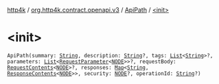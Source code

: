 [http4k](../../index.md) / [org.http4k.contract.openapi.v3](../index.md) / [ApiPath](index.md) / [&lt;init&gt;](./-init-.md)

# &lt;init&gt;

`ApiPath(summary: `[`String`](https://kotlinlang.org/api/latest/jvm/stdlib/kotlin/-string/index.html)`, description: `[`String`](https://kotlinlang.org/api/latest/jvm/stdlib/kotlin/-string/index.html)`?, tags: `[`List`](https://kotlinlang.org/api/latest/jvm/stdlib/kotlin.collections/-list/index.html)`<`[`String`](https://kotlinlang.org/api/latest/jvm/stdlib/kotlin/-string/index.html)`>?, parameters: `[`List`](https://kotlinlang.org/api/latest/jvm/stdlib/kotlin.collections/-list/index.html)`<`[`RequestParameter`](../-request-parameter/index.md)`<`[`NODE`](index.md#NODE)`>>?, requestBody: `[`RequestContents`](../-request-contents/index.md)`<`[`NODE`](index.md#NODE)`>?, responses: `[`Map`](https://kotlinlang.org/api/latest/jvm/stdlib/kotlin.collections/-map/index.html)`<`[`String`](https://kotlinlang.org/api/latest/jvm/stdlib/kotlin/-string/index.html)`, `[`ResponseContents`](../-response-contents/index.md)`<`[`NODE`](index.md#NODE)`>>, security: `[`NODE`](index.md#NODE)`?, operationId: `[`String`](https://kotlinlang.org/api/latest/jvm/stdlib/kotlin/-string/index.html)`?)`